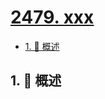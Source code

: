 # [2479. xxx](https://github.com/Tdahuyou/TNotes.leetcode/tree/main/notes/2479.%20xxx)

<!-- region:toc -->

- [1. 📝 概述](#1--概述)

<!-- endregion:toc -->

## 1. 📝 概述
